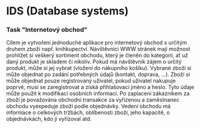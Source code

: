 # IDS (Database systems)

### Task "Internetový obchod"

Cílem je vytvoření jednoduché aplikace pro internetový obchod s určitým druhem zboží např. knihkupectví. Návštěvníci WWW stránek mají možnost prohlížet si veškerý sortiment obchodu, který je členěn do kategorií, ať už daný produkt je skladem či nikoliv. Pokud má návštěvník zájem o určitý produkt, může si jej vybrat (vložení do nákupního košíku). Vybrané zboží si může objednat po zadání potřebných údajů (kontakt, doprava, ...). Zboží si může objednat pouze registrovaný uživatel, pokud uživatel nakupuje poprvé, musí se zaregistrovat a získá přihlašovací jméno a heslo. Tyto údaje může použit k modifikaci osobních informací. Po zaplacení zákazníkem za zboží je považována obchodní transakce za vyřízenou a zaměstnanec obchodu vyexpeduje zboží podle objednávky. Vedení obchodu má informace o celkových tržbách, oblíbenosti zboží, jeho kapacitě, o objednávkách, kdo ji vyřizoval atd.

